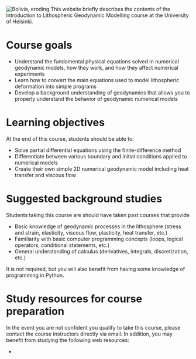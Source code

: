 ![Bolivia, eroding](img/LK0042-cropped.gif)
This website briefly describes the contents of the Introduction to Lithospheric Geodynamic Modelling course at the University of Helsinki.

# Course goals

- Understand the fundamental physical equations solved in numerical geodynamic models, how they work, and how they affect numerical experiments
- Learn how to convert the main equations used to model lithospheric deformation into simple programs
- Develop a background understanding of geodynamics that allows you to properly understand the behavior of geodynamic numerical models

# Learning objectives
At the end of this course, students should be able to:

- Solve partial differential equations using the finite-difference method
- Differentiate between various boundary and initial conditions applied to numerical models
- Create their own simple 2D numerical geodynamic model including heat transfer and viscous flow

# Suggested background studies
Students taking this course are should have taken past courses that provide

- Basic knowledge of geodynamic processes in the lithosphere (stress and strain, elasticity, viscous flow, plasticity, heat transfer, etc.)
- Familiarity with basic computer programming concepts (loops, logical operators, conditional statements, etc.)
- General understanding of calculus (derivatives, integrals, discretization, etc.)

It is not required, but you will also benefit from having some knowledge of programming in Python.

# Study resources for course preparation
In the event you are not confident you qualify to take this course, please contact the course instructors directly via email.
In addition, you may benefit from studying the following web resources:

- 
